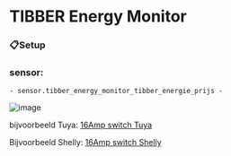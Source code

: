 # TIBBER Energy Monitor
### 📋Setup

### sensor: 
    
    - sensor.tibber_energy_monitor_tibber_energie_prijs -


![image](https://github.com/user-attachments/assets/37854d50-9966-4765-9800-0de4aa6ea1fe)

bijvoorbeeld Tuya:
[16Amp switch Tuya ](https://nl.aliexpress.com/item/1005007094871690.html?spm=a2g0o.order_detail.order_detail_item.5.5e2e6d76UvYxA9&gatewayAdapt=glo2nld)

Bijvoorbeeld Shelly:
[16Amp switch Shelly](https://nl.aliexpress.com/item/1005007094871690.html?spm=a2g0o.order_detail.order_detail_item.5.5e2e6d76UvYxA9&gatewayAdapt=glo2nld)


